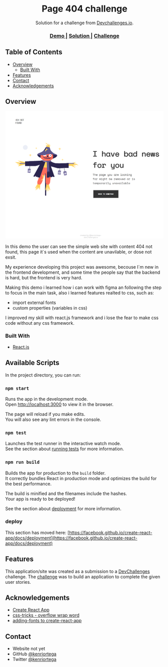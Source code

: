 <!-- Please update value in the {}  -->

<h1 align="center">Page 404 challenge</h1>

<div align="center">
   Solution for a challenge from  <a href="http://devchallenges.io" target="_blank">Devchallenges.io</a>.
</div>

<div align="center">
  <h3>
    <a href="https://{your-demo-link.your-domain}">
      Demo
    </a>
    <span> | </span>
    <a href="https://{your-url-to-the-solution}">
      Solution
    </a>
    <span> | </span>
    <a href="https://devchallenges.io/challenges/wBunSb7FPrIepJZAg0sY">
      Challenge
    </a>
  </h3>
</div>

<!-- TABLE OF CONTENTS -->

## Table of Contents

- [Overview](#overview)
  - [Built With](#built-with)
- [Features](#features)
- [Contact](#contact)
- [Acknowledgements](#acknowledgements)

<!-- OVERVIEW -->

## Overview


![screenshot](src/img/web.png)

In this demo the user can see the simple web site with content 404 not found, this page it`s used when the content are unavilable, or dose not exsit.

 My experience developing this project was awesome, becouse I`m new in the frontend development, and some time the people say that the backend is hard, but the frontend is very hard.

 Making this demo i learned how i can work with figma an following the step to focus in the main task, also i learned features realted to css, such as:
  - import external fonts
  - custom properties (variables in css)

I improved my skill with react.js framework and i lose the fear to make css code without any css framework.


### Built With

<!-- This section should list any major frameworks that you built your project using. Here are a few examples.-->

- [React.js](https://reactjs.org/)

## Available Scripts

In the project directory, you can run:

### `npm start`

Runs the app in the development mode.\
Open [http://localhost:3000](http://localhost:3000) to view it in the browser.

The page will reload if you make edits.\
You will also see any lint errors in the console.

### `npm test`

Launches the test runner in the interactive watch mode.\
See the section about [running tests](https://facebook.github.io/create-react-app/docs/running-tests) for more information.

### `npm run build`

Builds the app for production to the `build` folder.\
It correctly bundles React in production mode and optimizes the build for the best performance.

The build is minified and the filenames include the hashes.\
Your app is ready to be deployed!

See the section about [deployment](https://facebook.github.io/create-react-app/docs/deployment) for more information.

### deploy
This section has moved here: [https://facebook.github.io/create-react-app/docs/deployment](https://facebook.github.io/create-react-app/docs/deployment)
## Features

<!-- List the features of your application or follow the template. Don't share the figma file here :) -->

This application/site was created as a submission to a [DevChallenges](https://devchallenges.io/challenges) challenge. The [challenge](https://devchallenges.io/challenges/wBunSb7FPrIepJZAg0sY) was to build an application to complete the given user stories.


## Acknowledgements

<!-- This section should list any articles or add-ons/plugins that helps you to complete the project. This is optional but it will help you in the future. For exmpale -->

- [Create React App](https://github.com/facebook/create-react-app)
- [css-tricks - overflow wrap word](https://css-tricks.com/almanac/properties/o/overflow-wrap/)
- [adding-fonts to create-react-app](https://dev.to/annequinkenstein/adding-fonts-to-create-react-app-3ed7)

## Contact

- Website not yet
- GitHub [@kenriortega](https://{github.com/kenriortega})
- Twitter [@kenriortega](https://{twitter.com/kenriortega})

